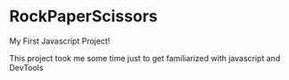 # RockPaperScissors
My First Javascript Project!

This project took me some time just to get familiarized with javascript and DevTools
